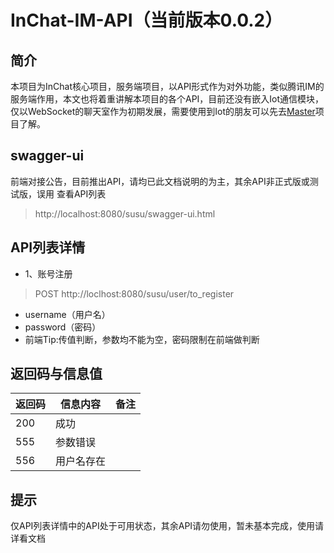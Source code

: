 # InChat-IM-API（当前版本0.0.2）

## 简介

本项目为InChat核心项目，服务端项目，以API形式作为对外功能，类似腾讯IM的服务端作用，本文也将着重讲解本项目的各个API，目前还没有嵌入Iot通信模块，仅以WebSocket的聊天室作为初期发展，需要使用到Iot的朋友可以先去[Master](https://github.com/UncleCatMySelf/InChat/tree/master)项目了解。

## swagger-ui

前端对接公告，目前推出API，请均已此文档说明的为主，其余API非正式版或测试版，误用
查看API列表
> http://localhost:8080/susu/swagger-ui.html

## API列表详情

* 1、账号注册
> POST  http://loclhost:8080/susu/user/to_register
- username（用户名）
- password（密码）
- 前端Tip:传值判断，参数均不能为空，密码限制在前端做判断


## 返回码与信息值

| 返回码 | 信息内容 | 备注 |
|------|---------|------|
| 200  |  成功   |      |
| 555  | 参数错误|      |
| 556  | 用户名存在|    |

## 提示

仅API列表详情中的API处于可用状态，其余API请勿使用，暂未基本完成，使用请详看文档